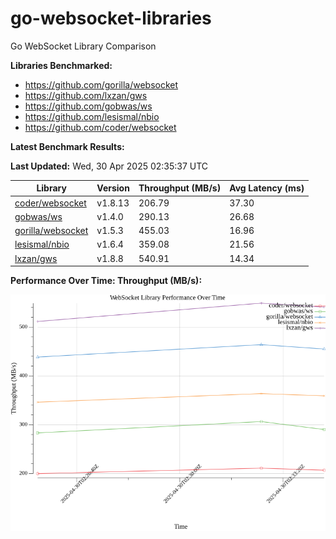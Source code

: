 # go-websocket-libraries

Go WebSocket Library Comparison

**Libraries Benchmarked:**

- https://github.com/gorilla/websocket
- https://github.com/lxzan/gws
- https://github.com/gobwas/ws
- https://github.com/lesismal/nbio
- https://github.com/coder/websocket

**Latest Benchmark Results:**

<!-- BENCHMARK_TABLE_START -->
**Last Updated:** Wed, 30 Apr 2025 02:35:37 UTC

| Library                                         | Version         | Throughput (MB/s) | Avg Latency (ms) |
| ----------------------------------------------- | --------------- | ----------------- | ---------------- |
| [coder/websocket](https://github.com/coder/websocket) | v1.8.13 | 206.79 | 37.30 |
| [gobwas/ws](https://github.com/gobwas/ws) | v1.4.0 | 290.13 | 26.68 |
| [gorilla/websocket](https://github.com/gorilla/websocket) | v1.5.3 | 455.03 | 16.96 |
| [lesismal/nbio](https://github.com/lesismal/nbio) | v1.6.4 | 359.08 | 21.56 |
| [lxzan/gws](https://github.com/lxzan/gws) | v1.8.8 | 540.91 | 14.34 |
<!-- BENCHMARK_TABLE_END -->

**Performance Over Time: Throughput (MB/s):**

![Benchmark Performance Graph](benchmark_performance.png)